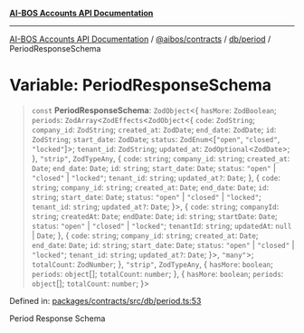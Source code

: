 [**AI-BOS Accounts API Documentation**](../../../../../README.md)

***

[AI-BOS Accounts API Documentation](../../../../../README.md) / [@aibos/contracts](../../../README.md) / [db/period](../README.md) / PeriodResponseSchema

# Variable: PeriodResponseSchema

> `const` **PeriodResponseSchema**: `ZodObject`\<\{ `hasMore`: `ZodBoolean`; `periods`: `ZodArray`\<`ZodEffects`\<`ZodObject`\<\{ `code`: `ZodString`; `company_id`: `ZodString`; `created_at`: `ZodDate`; `end_date`: `ZodDate`; `id`: `ZodString`; `start_date`: `ZodDate`; `status`: `ZodEnum`\<\[`"open"`, `"closed"`, `"locked"`\]\>; `tenant_id`: `ZodString`; `updated_at`: `ZodOptional`\<`ZodDate`\>; \}, `"strip"`, `ZodTypeAny`, \{ `code`: `string`; `company_id`: `string`; `created_at`: `Date`; `end_date`: `Date`; `id`: `string`; `start_date`: `Date`; `status`: `"open"` \| `"closed"` \| `"locked"`; `tenant_id`: `string`; `updated_at?`: `Date`; \}, \{ `code`: `string`; `company_id`: `string`; `created_at`: `Date`; `end_date`: `Date`; `id`: `string`; `start_date`: `Date`; `status`: `"open"` \| `"closed"` \| `"locked"`; `tenant_id`: `string`; `updated_at?`: `Date`; \}\>, \{ `code`: `string`; `companyId`: `string`; `createdAt`: `Date`; `endDate`: `Date`; `id`: `string`; `startDate`: `Date`; `status`: `"open"` \| `"closed"` \| `"locked"`; `tenantId`: `string`; `updatedAt`: `null` \| `Date`; \}, \{ `code`: `string`; `company_id`: `string`; `created_at`: `Date`; `end_date`: `Date`; `id`: `string`; `start_date`: `Date`; `status`: `"open"` \| `"closed"` \| `"locked"`; `tenant_id`: `string`; `updated_at?`: `Date`; \}\>, `"many"`\>; `totalCount`: `ZodNumber`; \}, `"strip"`, `ZodTypeAny`, \{ `hasMore`: `boolean`; `periods`: `object`[]; `totalCount`: `number`; \}, \{ `hasMore`: `boolean`; `periods`: `object`[]; `totalCount`: `number`; \}\>

Defined in: [packages/contracts/src/db/period.ts:53](https://github.com/pohlai88/accounts/blob/48103fb36d28b2b9bfb33472b6de2f719773cde9/packages/contracts/src/db/period.ts#L53)

Period Response Schema
